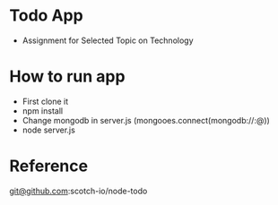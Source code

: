 # Todo App
- Assignment for Selected Topic on Technology

# How to run app
- First clone it
- npm install
- Change mongodb in server.js (mongooes.connect(mongodb://<user>:<password>@<link to db>))
- node server.js

# Reference
git@github.com:scotch-io/node-todo
